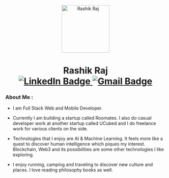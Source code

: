 <div id="header" align="center">
  <img src="https://lh3.googleusercontent.com/pw/AP1GczM0VZVNIMGAG0-QV6v5rUw-tnYy-l4Ww1LbPwQcWFTxHwXS5zlfqFBSJaj_xUGkzQulS82ZYaI58i0bY_nCoYIIKInCO2EEOBx13YaYhPPlvvNaA2mhkOPPJaf5gqmyfFwpv37-Adg5WD9_W9wD6rSfqg=w666-h660-s-no-gm?authuser=0" width="150" alt="Rashik Raj"/>
<h1>Rashik Raj
  <div id="badges">
    <a href="https://www.linkedin.com/in/rxzhik/">
      <img src="https://img.shields.io/badge/LinkedIn-blue?style=for-the-badge&logo=linkedin&logoColor=white" alt="LinkedIn Badge"/>
    </a>
    <a href="mailto:pommyraj@gmail.com">
      <img src="https://img.shields.io/badge/Gmail-D14836?style=for-the-badge&logo=gmail&logoColor=white" alt="Gmail Badge"/>
    </a>
  </div>
</h1> 
</div>

### About Me :
- I am Full Stack Web and Mobile Developer.
  
- Currently I am building a startup called Roomates. I also do casual developer work at another startup called UCubed and I do freelance work for various clients on the side.

- Technologies that I enjoy are AI & Machine Learning. It feels more like a quest to discover human intelligence which piques my interest. Blockchain, Web3 and its possibilities are some other technologies I like exploring.

- I enjoy running, camping and traveling to discover new culture and places. I love reading philosophy books as well. 

